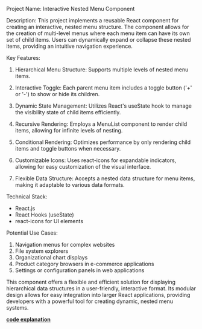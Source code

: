 

Project Name: Interactive Nested Menu Component

Description:
This project implements a reusable React component for creating an interactive, nested menu structure. The component allows for the creation of multi-level menus where each menu item can have its own set of child items. Users can dynamically expand or collapse these nested items, providing an intuitive navigation experience.

Key Features:
1. Hierarchical Menu Structure: Supports multiple levels of nested menu items.

2. Interactive Toggle: Each parent menu item includes a toggle button ('+' or '-') to show or hide its children.

3. Dynamic State Management: Utilizes React's useState hook to manage the visibility state of child items efficiently.

4. Recursive Rendering: Employs a MenuList component to render child items, allowing for infinite levels of nesting.

5. Conditional Rendering: Optimizes performance by only rendering child items and toggle buttons when necessary.

6. Customizable Icons: Uses react-icons for expandable indicators, allowing for easy customization of the visual interface.

7. Flexible Data Structure: Accepts a nested data structure for menu items, making it adaptable to various data formats.

Technical Stack:
- React.js
- React Hooks (useState)
- react-icons for UI elements

Potential Use Cases:
1. Navigation menus for complex websites
2. File system explorers
3. Organizational chart displays
4. Product category browsers in e-commerce applications
5. Settings or configuration panels in web applications

This component offers a flexible and efficient solution for displaying hierarchical data structures in a user-friendly, interactive format. Its modular design allows for easy integration into larger React applications, providing developers with a powerful tool for creating dynamic, nested menu systems.

**[code explanation](/notes/codeExplanation.md)**